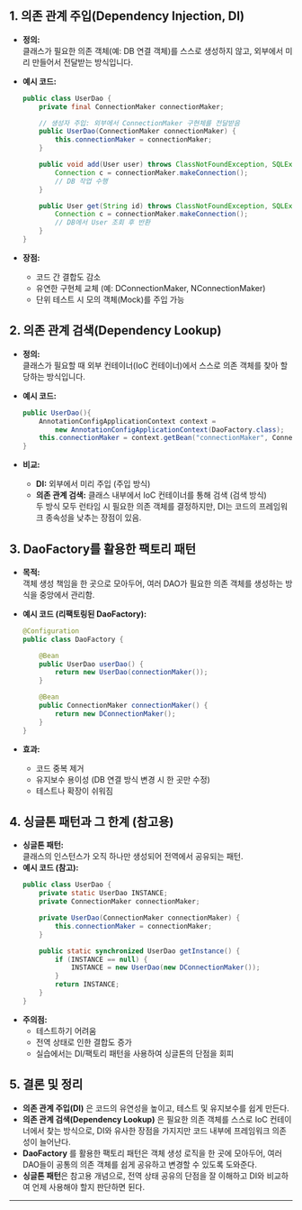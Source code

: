 


## 1. 의존 관계 주입(Dependency Injection, DI)
- **정의:**  
  클래스가 필요한 의존 객체(예: DB 연결 객체)를 스스로 생성하지 않고, 외부에서 미리 만들어서 전달받는 방식입니다.
  
- **예시 코드:**
  ```java
  public class UserDao {
      private final ConnectionMaker connectionMaker;
  
      // 생성자 주입: 외부에서 ConnectionMaker 구현체를 전달받음
      public UserDao(ConnectionMaker connectionMaker) {
          this.connectionMaker = connectionMaker;
      }
  
      public void add(User user) throws ClassNotFoundException, SQLException {
          Connection c = connectionMaker.makeConnection();
          // DB 작업 수행
      }
  
      public User get(String id) throws ClassNotFoundException, SQLException {
          Connection c = connectionMaker.makeConnection();
          // DB에서 User 조회 후 반환
      }
  }
  ```

- **장점:**
  - 코드 간 결합도 감소
  - 유연한 구현체 교체 (예: DConnectionMaker, NConnectionMaker)
  - 단위 테스트 시 모의 객체(Mock)를 주입 가능

## 2. 의존 관계 검색(Dependency Lookup)
- **정의:**  
  클래스가 필요할 때 외부 컨테이너(IoC 컨테이너)에서 스스로 의존 객체를 찾아 할당하는 방식입니다.
  
- **예시 코드:**
  ```java
  public UserDao(){
      AnnotationConfigApplicationContext context =
          new AnnotationConfigApplicationContext(DaoFactory.class);
      this.connectionMaker = context.getBean("connectionMaker", ConnectionMaker.class);
  }
  ```

- **비교:**
  - **DI:** 외부에서 미리 주입 (주입 방식)  
  - **의존 관계 검색:** 클래스 내부에서 IoC 컨테이너를 통해 검색 (검색 방식)  
  두 방식 모두 런타임 시 필요한 의존 객체를 결정하지만, DI는 코드의 프레임워크 종속성을 낮추는 장점이 있음.

## 3. DaoFactory를 활용한 팩토리 패턴
- **목적:**  
  객체 생성 책임을 한 곳으로 모아두어, 여러 DAO가 필요한 의존 객체를 생성하는 방식을 중앙에서 관리함.
  
- **예시 코드 (리팩토링된 DaoFactory):**
  ```java
  @Configuration
  public class DaoFactory {
  
      @Bean
      public UserDao userDao() {
          return new UserDao(connectionMaker());
      }
  
      @Bean
      public ConnectionMaker connectionMaker() {
          return new DConnectionMaker();
      }
  }
  ```
- **효과:**  
  - 코드 중복 제거
  - 유지보수 용이성 (DB 연결 방식 변경 시 한 곳만 수정)
  - 테스트나 확장이 쉬워짐

## 4. 싱글톤 패턴과 그 한계 (참고용)
- **싱글톤 패턴:**  
  클래스의 인스턴스가 오직 하나만 생성되어 전역에서 공유되는 패턴.
- **예시 코드 (참고):**
  ```java
  public class UserDao {
      private static UserDao INSTANCE;
      private ConnectionMaker connectionMaker;
  
      private UserDao(ConnectionMaker connectionMaker) {
          this.connectionMaker = connectionMaker;
      }
  
      public static synchronized UserDao getInstance() {
          if (INSTANCE == null) {
              INSTANCE = new UserDao(new DConnectionMaker());
          }
          return INSTANCE;
      }
  }
  ```
- **주의점:**  
  - 테스트하기 어려움  
  - 전역 상태로 인한 결합도 증가  
  - 실습에서는 DI/팩토리 패턴을 사용하여 싱글톤의 단점을 회피

## 5. 결론 및 정리
- **의존 관계 주입(DI)** 은 코드의 유연성을 높이고, 테스트 및 유지보수를 쉽게 만든다.
- **의존 관계 검색(Dependency Lookup)** 은 필요한 의존 객체를 스스로 IoC 컨테이너에서 찾는 방식으로, DI와 유사한 장점을 가지지만 코드 내부에 프레임워크 의존성이 늘어난다.
- **DaoFactory** 를 활용한 팩토리 패턴은 객체 생성 로직을 한 곳에 모아두어, 여러 DAO들이 공통의 의존 객체를 쉽게 공유하고 변경할 수 있도록 도와준다.
- **싱글톤 패턴**은 참고용 개념으로, 전역 상태 공유의 단점을 잘 이해하고 DI와 비교하여 언제 사용해야 할지 판단하면 뒨다.

---
